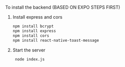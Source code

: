 To install the backend
(BASED ON EXPO STEPS FIRST)
1. Install express and cors

   ```bash
   npm install bcrypt
   npm install express
   npm install cors
   npm install react-native-toast-message
   
   ```

2. Start the server

   ```bash
    node index.js
   ```
